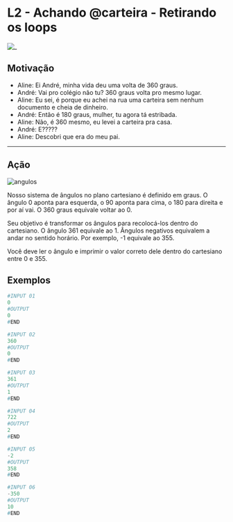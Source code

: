 # L2 - Achando @carteira - Retirando os loops

![_](https://raw.githubusercontent.com/qxcodefup/arcade/master/base/carteira/cover.jpg)

## Motivação

- Aline: Ei André, minha vida deu uma volta de 360 graus.
- André: Vai pro colégio não tu? 360 graus volta pro mesmo lugar.
- Aline: Eu sei, é porque eu achei na rua uma carteira sem nenhum documento e cheia de dinheiro.
- André: Então é 180 graus, mulher, tu agora tá estribada.
- Aline: Não, é 360 mesmo, eu levei a carteira pra casa.
- André: E?????
- Aline: Descobri que era do meu pai.

---

## Ação

![angulos](https://raw.githubusercontent.com/qxcodefup/arcade/master/base/carteira/angulos.png)

Nosso sistema de ângulos no plano cartesiano é definido em graus. O ângulo 0 aponta para esquerda, o 90 aponta para cima, o 180 para direita e por aí vai. O 360 graus equivale voltar ao 0.

Seu objetivo é transformar os ângulos para recolocá-los dentro do cartesiano. O ângulo 361 equivale ao 1. Ângulos negativos equivalem a andar no sentido horário. Por exemplo, -1 equivale ao 355.

Você deve ler o ângulo e imprimir o valor correto dele dentro do cartesiano entre 0 e 355.

## Exemplos

``` py
#INPUT 01
0
#OUTPUT
0
#END
```

```py
#INPUT 02
360
#OUTPUT
0
#END
```

```py
#INPUT 03
361
#OUTPUT
1
#END
```

```py
#INPUT 04
722
#OUTPUT
2
#END
```

```py
#INPUT 05
-2
#OUTPUT
358
#END
```

```py
#INPUT 06
-350
#OUTPUT
10
#END
```
